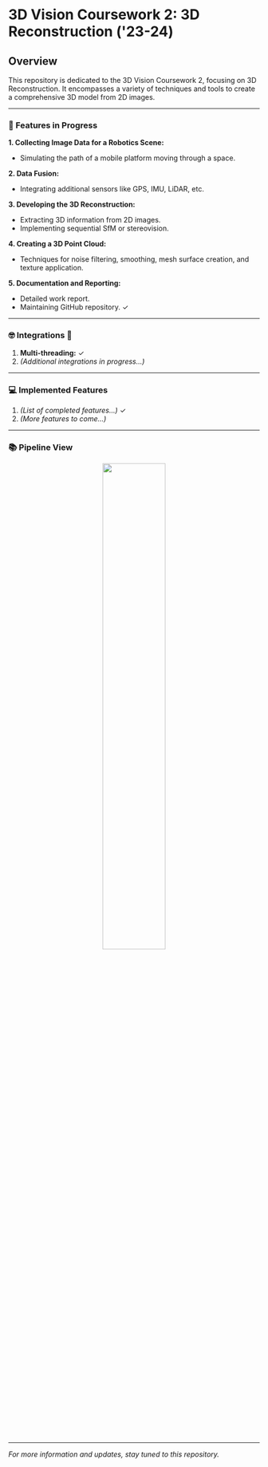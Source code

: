 # 3D Vision Coursework 2: 3D Reconstruction ('23-24)

## Overview

This repository is dedicated to the 3D Vision Coursework 2, focusing on 3D Reconstruction. It encompasses a variety of techniques and tools to create a comprehensive 3D model from 2D images.

---

### 📝 Features in Progress

**1. Collecting Image Data for a Robotics Scene:**
   - Simulating the path of a mobile platform moving through a space.

**2. Data Fusion:**
   - Integrating additional sensors like GPS, IMU, LiDAR, etc.

**3. Developing the 3D Reconstruction:**
   - Extracting 3D information from 2D images.
   - Implementing sequential SfM or stereovision.

**4. Creating a 3D Point Cloud:**
   - Techniques for noise filtering, smoothing, mesh surface creation, and texture application.

**5. Documentation and Reporting:**
   - Detailed work report.
   - Maintaining GitHub repository. ✓

---

### 🤓 Integrations 🚀

1. **Multi-threading:** ✓
2. *(Additional integrations in progress...)*

---

### 💻 Implemented Features

1. *(List of completed features...)* ✓
2. *(More features to come...)*

---

### 📚 Pipeline View

<p align="center">
  <img src="https://github.com/deemano/3DReconstruction/assets/92692432/560be3cc-9191-47c1-9813-b957f6f82b33" width="50%">
</p>

---

*For more information and updates, stay tuned to this repository.*


